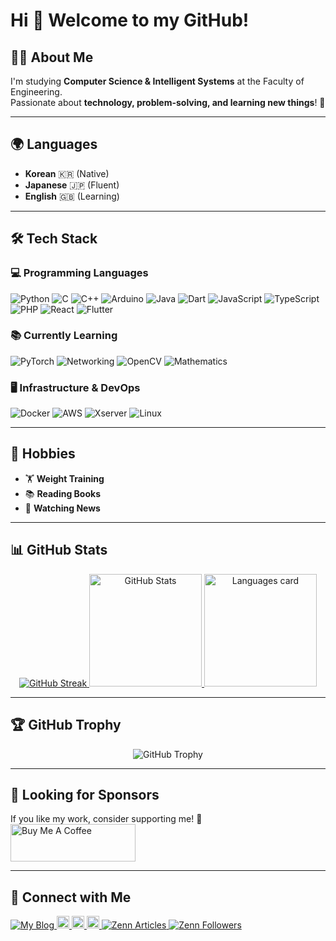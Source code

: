 # Hi 👋 Welcome to my GitHub!
## 🧑‍💻 About Me
I'm studying **Computer Science & Intelligent Systems** at the Faculty of Engineering.  
Passionate about **technology, problem-solving, and learning new things**! 🚀

---

## 🌍 Languages
- **Korean** 🇰🇷 (Native)
- **Japanese** 🇯🇵 (Fluent)
- **English** 🇬🇧 (Learning)

---

## 🛠️ Tech Stack
### **💻 Programming Languages**
![Python](https://img.shields.io/badge/-Python-3776AB?style=flat-square&logo=python&logoColor=white)
![C](https://img.shields.io/badge/-C-00599C?style=flat-square&logo=c&logoColor=white)
![C++](https://img.shields.io/badge/-C++-00599C?style=flat-square&logo=c%2B%2B&logoColor=white)
![Arduino](https://img.shields.io/badge/-Arduino-00979D?style=flat-square&logo=arduino&logoColor=white)
![Java](https://img.shields.io/badge/-Java-007396?style=flat-square&logo=java&logoColor=white)
![Dart](https://img.shields.io/badge/-Dart-0175C2?style=flat-square&logo=dart&logoColor=white)
![JavaScript](https://img.shields.io/badge/-JavaScript-F7DF1E?style=flat-square&logo=javascript&logoColor=black)
![TypeScript](https://img.shields.io/badge/-TypeScript-3178C6?style=flat-square&logo=typescript&logoColor=white)
![PHP](https://img.shields.io/badge/-PHP-777BB4?style=flat-square&logo=php&logoColor=white)
![React](https://img.shields.io/badge/-React-61DAFB?style=flat-square&logo=react&logoColor=black)
![Flutter](https://img.shields.io/badge/-Flutter-02569B?style=flat-square&logo=flutter&logoColor=white)

### **📚 Currently Learning**
![PyTorch](https://img.shields.io/badge/-PyTorch-EE4C2C?style=flat-square&logo=pytorch&logoColor=white)
![Networking](https://img.shields.io/badge/-Networking-00599C?style=flat-square&logo=cisco&logoColor=white)
![OpenCV](https://img.shields.io/badge/-OpenCV-5C3EE8?style=flat-square&logo=opencv&logoColor=white)
![Mathematics](https://img.shields.io/badge/-Mathematics-008080?style=flat-square)

### **🖥️ Infrastructure & DevOps**
![Docker](https://img.shields.io/badge/-Docker-2496ED?style=flat-square&logo=docker&logoColor=white)
![AWS](https://img.shields.io/badge/-AWS-232F3E?style=flat-square&logo=amazonaws&logoColor=white)
![Xserver](https://img.shields.io/badge/-Xserver-005CAF?style=flat-square&logo=icloud&logoColor=white)
![Linux](https://img.shields.io/badge/-Linux-FCC624?style=flat-square&logo=linux&logoColor=black)

---

## 🎯 Hobbies
- 🏋️ **Weight Training**
- 📚 **Reading Books**
- 📰 **Watching News**

---

## 📊 GitHub Stats
<p align="center">
  <a href="https://github.com/PARKUDP">
    <img src="https://github-readme-streak-stats.herokuapp.com/?user=PARKUDP&theme=onedark&hide_border=true" alt="GitHub Streak" />
  </a>
  
  <a href="https://github.com/PARKUDP">
    <img alt="GitHub Stats" height="180px" src="https://github-readme-stats.vercel.app/api?username=PARKUDP&theme=onedark&show_icons=true&hide_border=true" />
  </a>  

  <a href="https://github.com/PARKUDP">
    <img alt="Languages card" height="180px" src="https://github-readme-stats.vercel.app/api/top-langs/?username=PARKUDP&layout=compact&theme=onedark&hide_border=true" />
  </a>
</p>

---

## 🏆 GitHub Trophy
<p align="center">
  <img src="https://github-profile-trophy.vercel.app/?username=PARKUDP&theme=onedark&no-frame=true&row=1&margin-w=15" alt="GitHub Trophy" />
</p>

---

## 💖 Looking for Sponsors
If you like my work, consider supporting me! 🥰  
<a href="https://www.buymeacoffee.com/parkudp" target="_blank">
  <img src="https://cdn.buymeacoffee.com/buttons/v2/default-black.png" 
       alt="Buy Me A Coffee" 
       width="200" height="60">
</a>

---

## 📢 Connect with Me
<p align="left">
  <a href="https://parkudp.com/blogs">
    <img src="https://img.shields.io/badge/Blog-PARKUDP.com-0A66C2?style=flat-square&logo=wordpress&logoColor=white" alt="My Blog" />
  </a>
  <a href="https://github.com/PARKUDP">
    <img height="20" src="https://img.shields.io/github/followers/PARKUDP?label=Follow&logo=github&style=flat-square" />
  </a>
  <a href="https://qiita.com/PARK_UDP">
    <img height="20" src="https://qiita-badge.apiapi.app/s/PARK_UDP/posts.svg" />
  </a>
  <a href="https://qiita.com/PARK_UDP">
    <img height="20" src="https://qiita-badge.apiapi.app/s/PARK_UDP/contributions.svg" />
  </a>
  <a href="https://zenn.dev/park_udp">
    <img src="https://badgen.org/img/zenn/park_udp/articles?style=plastic" alt="Zenn Articles" />
  </a>
  <a href="https://zenn.dev/park_udp">
    <img src="https://badgen.org/img/zenn/park_udp/followers?style=plastic" alt="Zenn Followers" />
  </a>
</p>
